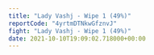 ```yaml
---
title: "Lady Vashj - Wipe 1 (49%)"
reportCode: "4yrtmDTNkwGfznvJ"
fight: "Lady Vashj - Wipe 1 (49%)"
date: 2021-10-10T19:09:02.718000+00:00
---
```

